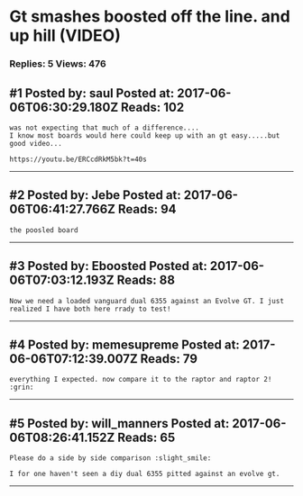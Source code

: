 # Gt smashes boosted off the line. and up hill (VIDEO)

### Replies: 5 Views: 476

## \#1 Posted by: saul Posted at: 2017-06-06T06:30:29.180Z Reads: 102

```
was not expecting that much of a difference....
I know most boards would here could keep up with an gt easy.....but good video...

https://youtu.be/ERCcdRkM5bk?t=40s
```

---
## \#2 Posted by: Jebe Posted at: 2017-06-06T06:41:27.766Z Reads: 94

```
the poosled board
```

---
## \#3 Posted by: Eboosted Posted at: 2017-06-06T07:03:12.193Z Reads: 88

```
Now we need a loaded vanguard dual 6355 against an Evolve GT. I just realized I have both here rrady to test!
```

---
## \#4 Posted by: memesupreme Posted at: 2017-06-06T07:12:39.007Z Reads: 79

```
everything I expected. now compare it to the raptor and raptor 2! :grin:
```

---
## \#5 Posted by: will_manners Posted at: 2017-06-06T08:26:41.152Z Reads: 65

```
Please do a side by side comparison :slight_smile: 

I for one haven't seen a diy dual 6355 pitted against an evolve gt.
```

---
